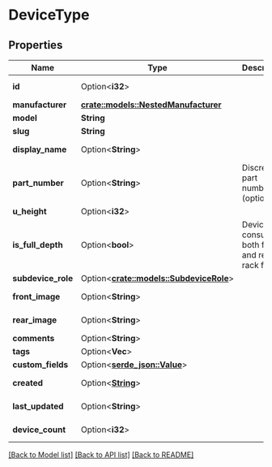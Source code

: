# DeviceType

## Properties

Name | Type | Description | Notes
------------ | ------------- | ------------- | -------------
**id** | Option<**i32**> |  | [optional][readonly]
**manufacturer** | [**crate::models::NestedManufacturer**](NestedManufacturer.md) |  | 
**model** | **String** |  | 
**slug** | **String** |  | 
**display_name** | Option<**String**> |  | [optional][readonly]
**part_number** | Option<**String**> | Discrete part number (optional) | [optional]
**u_height** | Option<**i32**> |  | [optional]
**is_full_depth** | Option<**bool**> | Device consumes both front and rear rack faces | [optional]
**subdevice_role** | Option<[**crate::models::SubdeviceRole**](Subdevice_role.md)> |  | [optional]
**front_image** | Option<**String**> |  | [optional][readonly]
**rear_image** | Option<**String**> |  | [optional][readonly]
**comments** | Option<**String**> |  | [optional]
**tags** | Option<**Vec<String>**> |  | [optional]
**custom_fields** | Option<[**serde_json::Value**](.md)> |  | [optional]
**created** | Option<[**String**](string.md)> |  | [optional][readonly]
**last_updated** | Option<**String**> |  | [optional][readonly]
**device_count** | Option<**i32**> |  | [optional][readonly]

[[Back to Model list]](../README.md#documentation-for-models) [[Back to API list]](../README.md#documentation-for-api-endpoints) [[Back to README]](../README.md)


